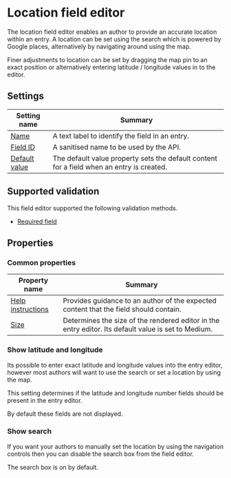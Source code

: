 # Location field editor
The location field editor enables an author to provide an accurate location within an entry. A location can be set using the search which is powered by Google places, alternatively by navigating around using the map.

Finer adjustments to location can be set by dragging the map pin  to an exact position or alternatively entering latitude / longitude values in to the editor.

## Settings
| Setting name | Summary|
| ---| --- |
| [Name](/content-types/field-editors/field-settings.md#name) | A text label to identify the field in an entry.|
| [Field ID](/content-types/field-editors/field-settings.md#field-id) | A sanitised name to be used by the API. |
| [Default value](/content-types/field-editors/field-settings.md#default-value) | The default value property sets the default content for a field when an entry is created. 

## Supported validation
This field editor supported the following validation methods.

- [Required field](/content-types/validation/required-validation.md)

## Properties
### Common properties
| Property name | Summary|
| ---| --- |
| [Help instructions](/content-types/field-editors/field-properties.md#help-instructions) |  Provides guidance to an author of the expected content that the field should contain. |
| [Size](/content-types/field-editors/field-properties.md#editor-size) | Determines the size of the rendered editor in the entry editor. Its default value is set to Medium. |

### Show latitude and longitude
Its possible to enter exact latitude and longitude values into the entry editor, however most authors will want to use the search or set a location by using the map.

This setting determines if the latitude and longitude number fields should be present in the entry editor. 

By default these fields are not displayed. 

### Show search
If you want your authors to manually set the location by using the navigation controls then you can disable the search box from the field editor.

The search box is on by default.